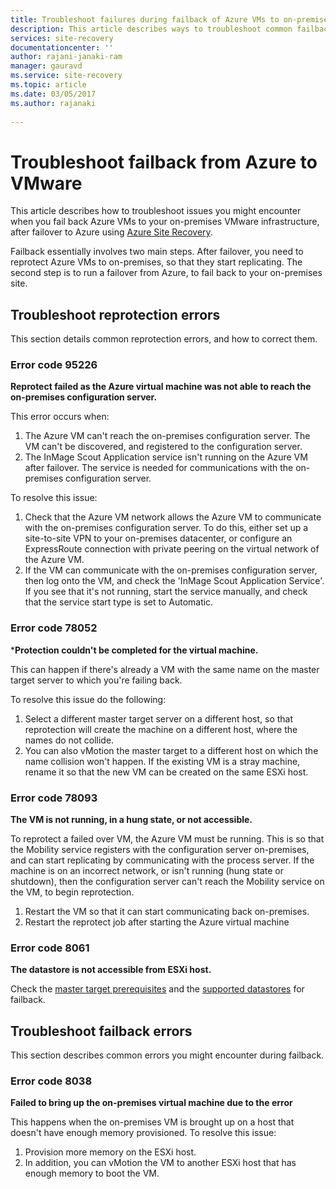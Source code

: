 ```yaml
---
title: Troubleshoot failures during failback of Azure VMs to on-premises VMware with Azure Site Recovery | Microsoft Docs
description: This article describes ways to troubleshoot common failback and reprotection errors during failback to VMware from Azure, using Azure Site Recovery.    
services: site-recovery
documentationcenter: ''
author: rajani-janaki-ram
manager: gauravd
ms.service: site-recovery
ms.topic: article
ms.date: 03/05/2017
ms.author: rajanaki
 
---
```


# Troubleshoot failback from Azure to VMware

This article describes how to troubleshoot issues you might encounter when you fail back Azure VMs to your on-premises VMware infrastructure, after failover to Azure using [Azure Site Recovery](site-recovery-overview.md).

Failback essentially involves two main steps. After failover, you need to reprotect Azure VMs to on-premises, so that they start replicating. The second step is to run a failover from Azure, to fail back to your on-premises site. 

## Troubleshoot reprotection errors

This section details common reprotection errors, and how to correct them.

### Error code 95226

**Reprotect failed as the Azure virtual machine was not able to reach the on-premises configuration server.**

This error occurs when:

1. The Azure VM can't reach the on-premises configuration server. The VM can't be discovered, and registered to the configuration server. 
2. The InMage Scout Application service isn't running on the Azure VM after failover. The service is needed for communications with the on-premises configuration server.

To resolve this issue:

1. Check that the Azure VM network allows the Azure VM to communicate with the on-premises configuration server. To do this, either set up a site-to-site VPN to your on-premises datacenter, or configure an ExpressRoute connection with private peering on the virtual network of the Azure VM. 
2. If the VM can communicate with the on-premises configuration server, then log onto the VM, and check the 'InMage Scout Application Service'. If you see that it's not running, start the service manually, and check that the service start type is set to Automatic.

### Error code 78052

***Protection couldn't be completed for the virtual machine.**

This can happen if there's already a VM with the same name on the master target server to which you're failing back.

To resolve this issue do the following:
1. Select a different master target server on a different host, so that reprotection will create the machine on a different host, where the names do not collide. 
2. You can also vMotion the master target to a different host on which the name collision won't happen. If the existing VM is a stray machine,  rename it so that the new VM can be created on the same ESXi host.

### Error code 78093

**The VM is not running, in a hung state, or not accessible.**

To reprotect a failed over VM, the Azure VM must be running. This is so that the Mobility service registers with the configuration server on-premises, and can start replicating by communicating with the process server. If the machine is on an incorrect network, or isn't running (hung state or shutdown), then the configuration server can't reach the Mobility service on the VM, to begin reprotection. 

1. Restart the VM so that it can start communicating back on-premises.
2. Restart the reprotect job after starting the Azure virtual machine

### Error code 8061

**The datastore is not accessible from ESXi host.**

Check the [master target prerequisites](vmware-azure-reprotect.md#common-things-to-check-after-completing-installation-of-the-master-target-server) and the [supported datastores](vmware-azure-reprotect.md#what-datastore-types-are-supported-on-the-on-premises-esxi-host-during-failback) for failback.


## Troubleshoot failback errors

This section describes common errors you might encounter during failback.

### Error code 8038

**Failed to bring up the on-premises virtual machine due to the error**

This happens when the on-premises VM is brought up on a host that doesn't have enough memory provisioned. To resolve this issue:

1. Provision more memory on the ESXi host.
2. In addition, you can vMotion the VM to another ESXi host that has enough memory to boot the VM.
